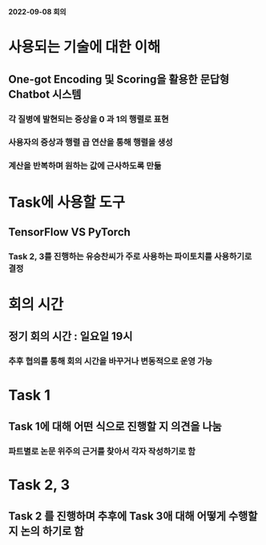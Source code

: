 **2022-09-08 회의**

# 사용되는 기술에 대한 이해
## One-got Encoding 및 Scoring을 활용한 문답형 Chatbot 시스템
### 각 질병에 발현되는 증상을 0 과 1의 행렬로 표현
### 사용자의 증상과 행렬 곱 연산을 통해 행렬을 생성
### 계산을 반복하며 원하는 값에 근사하도록 만듦

# Task에 사용할 도구
## TensorFlow VS PyTorch
### Task 2, 3를 진행하는 유승찬씨가 주로 사용하는 파이토치를 사용하기로 결정

# 회의 시간
## 정기 회의 시간 : 일요일 19시
### 추후 협의를 통해 회의 시간을 바꾸거나 변동적으로 운영 가능

# Task 1
## Task 1에 대해 어떤 식으로 진행할 지 의견을 나눔
### 파트별로 논문 위주의 근거를 찾아서 각자 작성하기로 함

# Task 2, 3
## Task 2 를 진행하며 추후에 Task 3애 대해 어떻게 수행할 지 논의 하기로 함
